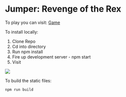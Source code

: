 # Jumper: Revenge of the Rex

To play you can visit: [Game](http://danjwinter.github.io/game-time-t-rex/)

To install locally:

1. Clone Repo [](git@github.com:danjwinter/game-time-t-rex.git)
2. Cd into directory
3. Run npm install
4. Fire up development server - npm start
5. Visit [](http://localhost:8080/webpack-dev-server/)

![](http://g.recordit.co/XIrK0crUQI.gif)



To build the static files:
```js
npm run build
```
